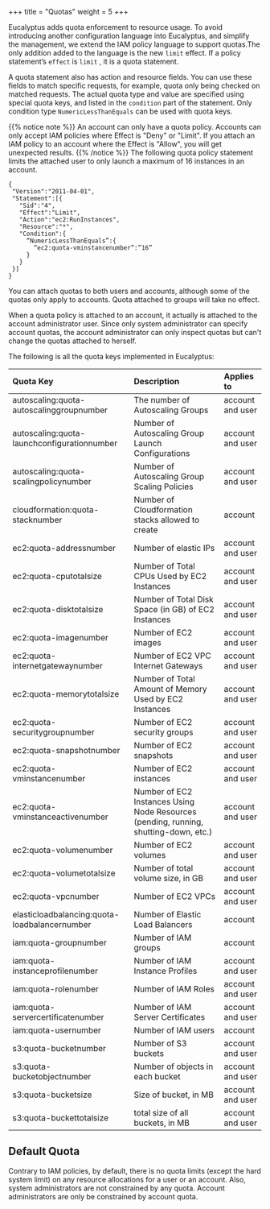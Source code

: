 +++
title = "Quotas"
weight = 5
+++

Eucalyptus adds quota enforcement to resource usage. To avoid introducing another configuration language into Eucalyptus, and simplify the management, we extend the IAM policy language to support quotas.The only addition added to the language is the new `limit` effect. If a policy statement’s `effect` is `limit` , it is a quota statement. 

A quota statement also has action and resource fields. You can use these fields to match specific requests, for example, quota only being checked on matched requests. The actual quota type and value are specified using special quota keys, and listed in the `condition` part of the statement. Only condition type `NumericLessThanEquals` can be used with quota keys. 


{{% notice note %}}
An account can only have a quota policy. Accounts can only accept IAM policies where Effect is "Deny" or "Limit". If you attach an IAM policy to an account where the Effect is "Allow", you will get unexpected results. 
{{% /notice %}}
The following quota policy statement limits the attached user to only launch a maximum of 16 instances in an account. 


    {
     "Version":"2011-04-01",
     "Statement":[{
       "Sid":"4",
       "Effect":"Limit",
       "Action":"ec2:RunInstances",
       "Resource":"*",
       "Condition":{
         “NumericLessThanEquals”:{
           “ec2:quota-vminstancenumber”:”16”
         }
       }
     }]
    }

You can attach quotas to both users and accounts, although some of the quotas only apply to accounts. Quota attached to groups will take no effect. 

When a quota policy is attached to an account, it actually is attached to the account administrator user. Since only system administrator can specify account quotas, the account administrator can only inspect quotas but can't change the quotas attached to herself. 

The following is all the quota keys implemented in Eucalyptus: 


| Quota Key | Description | Applies to | 
|  :---- |  :---- |  :---- | 
| autoscaling:quota-autoscalinggroupnumber | The number of Autoscaling Groups | account and user | 
| autoscaling:quota-launchconfigurationnumber | Number of Autoscaling Group Launch Configurations | account and user | 
| autoscaling:quota-scalingpolicynumber | Number of Autoscaling Group Scaling Policies | account and user | 
| cloudformation:quota-stacknumber | Number of Cloudformation stacks allowed to create | account | 
| ec2:quota-addressnumber | Number of elastic IPs | account and user | 
| ec2:quota-cputotalsize | Number of Total CPUs Used by EC2 Instances | account and user | 
| ec2:quota-disktotalsize | Number of Total Disk Space (in GB) of EC2 Instances | account and user | 
| ec2:quota-imagenumber | Number of EC2 images | account and user | 
| ec2:quota-internetgatewaynumber | Number of EC2 VPC Internet Gateways | account and user | 
| ec2:quota-memorytotalsize | Number of Total Amount of Memory Used by EC2 Instances | account and user | 
| ec2:quota-securitygroupnumber | Number of EC2 security groups | account and user | 
| ec2:quota-snapshotnumber | Number of EC2 snapshots | account and user | 
| ec2:quota-vminstancenumber | Number of EC2 instances | account and user | 
| ec2:quota-vminstanceactivenumber | Number of EC2 Instances Using Node Resources (pending, running, shutting-down, etc.) | account and user | 
| ec2:quota-volumenumber | Number of EC2 volumes | account and user | 
| ec2:quota-volumetotalsize | Number of total volume size, in GB | account and user | 
| ec2:quota-vpcnumber | Number of EC2 VPCs | account and user | 
| elasticloadbalancing:quota-loadbalancernumber | Number of Elastic Load Balancers | account | 
| iam:quota-groupnumber | Number of IAM groups | account | 
| iam:quota-instanceprofilenumber | Number of IAM Instance Profiles | account and user | 
| iam:quota-rolenumber | Number of IAM Roles | account and user | 
| iam:quota-servercertificatenumber | Number of IAM Server Certificates | account and user | 
| iam:quota-usernumber | Number of IAM users | account | 
| s3:quota-bucketnumber | Number of S3 buckets | account and user | 
| s3:quota-bucketobjectnumber | Number of objects in each bucket | account and user | 
| s3:quota-bucketsize | Size of bucket, in MB | account and user | 
| s3:quota-buckettotalsize | total size of all buckets, in MB | account and user | 


## Default Quota
Contrary to IAM policies, by default, there is no quota limits (except the hard system limit) on any resource allocations for a user or an account. Also, system administrators are not constrained by any quota. Account administrators are only be constrained by account quota. 

